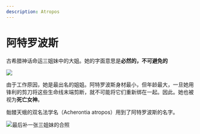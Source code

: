 ```yaml
---
description: Atropos
---
```


# 阿特罗波斯

古希腊神话命运三姐妹中的大姐。她的字面意思是**必然的，不可避免的**

![](https://pic1.zhimg.com/80/v2-3e95b1eadc222bfaa62ba731b38fb8f4_720w.jpg)

由于工作原因，她是最出名的姐姐。阿特罗波斯身材最小，但年龄最大，一旦她用锋利的剪刀将这些生命线末端剪断，就不可能将它们重新绑在一起。因此。她也被视为**死亡女神**。

骷髅天蛾的双名法学名（Acherontia atropos）用到了阿特罗波斯的名字。

![&#x6700;&#x540E;&#x8865;&#x4E00;&#x5F20;&#x4E09;&#x59D0;&#x59B9;&#x7684;&#x5408;&#x7167;](https://pic2.zhimg.com/80/v2-5c1c96cea707cb55f9c92bf33e5189a1_720w.jpg)

